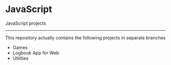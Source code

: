 # JavaScript
JavaScript projects
<hr>

<p>This repository actually contains the following projects in separate branches</p>

<ul>
  <li>Games</li>
  <li>Logbook App for Web</li>
  <li>Utilities</li>
</ul>
